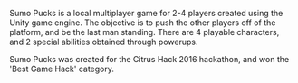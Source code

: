 Sumo Pucks is a local multiplayer game for 2-4 players created using the Unity game engine. The objective is to push the other players off of the platform, and be the last man standing. There are 4 playable characters, and 2 special abilities obtained through powerups.


Sumo Pucks was created for the Citrus Hack 2016 hackathon, and won the 'Best Game Hack' category.